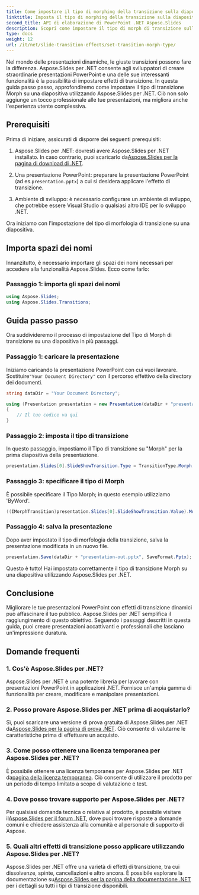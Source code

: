 ```yaml
---
title: Come impostare il tipo di morphing della transizione sulla diapositiva utilizzando Aspose.Slides
linktitle: Imposta il tipo di morphing della transizione sulla diapositiva
second_title: API di elaborazione di PowerPoint .NET Aspose.Slides
description: Scopri come impostare il tipo di morph di transizione sulle diapositive utilizzando Aspose.Slides per .NET. Guida passo passo con esempi di codice. Migliora le tue presentazioni ora!
type: docs
weight: 12
url: /it/net/slide-transition-effects/set-transition-morph-type/
---
```


Nel mondo delle presentazioni dinamiche, le giuste transizioni possono fare la differenza. Aspose.Slides per .NET consente agli sviluppatori di creare straordinarie presentazioni PowerPoint e una delle sue interessanti funzionalità è la possibilità di impostare effetti di transizione. In questa guida passo passo, approfondiremo come impostare il tipo di transizione Morph su una diapositiva utilizzando Aspose.Slides per .NET. Ciò non solo aggiunge un tocco professionale alle tue presentazioni, ma migliora anche l'esperienza utente complessiva.

## Prerequisiti

Prima di iniziare, assicurati di disporre dei seguenti prerequisiti:

1.  Aspose.Slides per .NET: dovresti avere Aspose.Slides per .NET installato. In caso contrario, puoi scaricarlo da[Aspose.Slides per la pagina di download di .NET](https://releases.aspose.com/slides/net/).

2.  Una presentazione PowerPoint: preparare la presentazione PowerPoint (ad es.`presentation.pptx`) a cui si desidera applicare l'effetto di transizione.

3. Ambiente di sviluppo: è necessario configurare un ambiente di sviluppo, che potrebbe essere Visual Studio o qualsiasi altro IDE per lo sviluppo .NET.

Ora iniziamo con l'impostazione del tipo di morfologia di transizione su una diapositiva.

## Importa spazi dei nomi

Innanzitutto, è necessario importare gli spazi dei nomi necessari per accedere alla funzionalità Aspose.Slides. Ecco come farlo:

### Passaggio 1: importa gli spazi dei nomi

```csharp
using Aspose.Slides;
using Aspose.Slides.Transitions;
```

## Guida passo passo

Ora suddivideremo il processo di impostazione del Tipo di Morph di transizione su una diapositiva in più passaggi.

### Passaggio 1: caricare la presentazione

 Iniziamo caricando la presentazione PowerPoint con cui vuoi lavorare. Sostituire`"Your Document Directory"` con il percorso effettivo della directory dei documenti.

```csharp
string dataDir = "Your Document Directory";

using (Presentation presentation = new Presentation(dataDir + "presentation.pptx"))
{
    // Il tuo codice va qui
}
```

### Passaggio 2: imposta il tipo di transizione

In questo passaggio, impostiamo il Tipo di transizione su "Morph" per la prima diapositiva della presentazione.

```csharp
presentation.Slides[0].SlideShowTransition.Type = TransitionType.Morph;
```

### Passaggio 3: specificare il tipo di Morph

È possibile specificare il Tipo Morph; in questo esempio utilizziamo 'ByWord'.

```csharp
((IMorphTransition)presentation.Slides[0].SlideShowTransition.Value).MorphType = TransitionMorphType.ByWord;
```

### Passaggio 4: salva la presentazione

Dopo aver impostato il tipo di morfologia della transizione, salva la presentazione modificata in un nuovo file.

```csharp
presentation.Save(dataDir + "presentation-out.pptx", SaveFormat.Pptx);
```

Questo è tutto! Hai impostato correttamente il tipo di transizione Morph su una diapositiva utilizzando Aspose.Slides per .NET.

## Conclusione

Migliorare le tue presentazioni PowerPoint con effetti di transizione dinamici può affascinare il tuo pubblico. Aspose.Slides per .NET semplifica il raggiungimento di questo obiettivo. Seguendo i passaggi descritti in questa guida, puoi creare presentazioni accattivanti e professionali che lasciano un'impressione duratura.

## Domande frequenti

### 1. Cos'è Aspose.Slides per .NET?

Aspose.Slides per .NET è una potente libreria per lavorare con presentazioni PowerPoint in applicazioni .NET. Fornisce un'ampia gamma di funzionalità per creare, modificare e manipolare presentazioni.

### 2. Posso provare Aspose.Slides per .NET prima di acquistarlo?

 Sì, puoi scaricare una versione di prova gratuita di Aspose.Slides per .NET da[Aspose.Slides per la pagina di prova .NET](https://releases.aspose.com/). Ciò consente di valutarne le caratteristiche prima di effettuare un acquisto.

### 3. Come posso ottenere una licenza temporanea per Aspose.Slides per .NET?

 È possibile ottenere una licenza temporanea per Aspose.Slides per .NET da[pagina della licenza temporanea](https://purchase.aspose.com/temporary-license/). Ciò consente di utilizzare il prodotto per un periodo di tempo limitato a scopo di valutazione e test.

### 4. Dove posso trovare supporto per Aspose.Slides per .NET?

Per qualsiasi domanda tecnica o relativa al prodotto, è possibile visitare il[Aspose.Slides per il forum .NET](https://forum.aspose.com/), dove puoi trovare risposte a domande comuni e chiedere assistenza alla comunità e al personale di supporto di Aspose.

### 5. Quali altri effetti di transizione posso applicare utilizzando Aspose.Slides per .NET?

 Aspose.Slides per .NET offre una varietà di effetti di transizione, tra cui dissolvenze, spinte, cancellazioni e altro ancora. È possibile esplorare la documentazione su[Aspose.Slides per la pagina della documentazione .NET](https://reference.aspose.com/slides/net/) per i dettagli su tutti i tipi di transizione disponibili.

